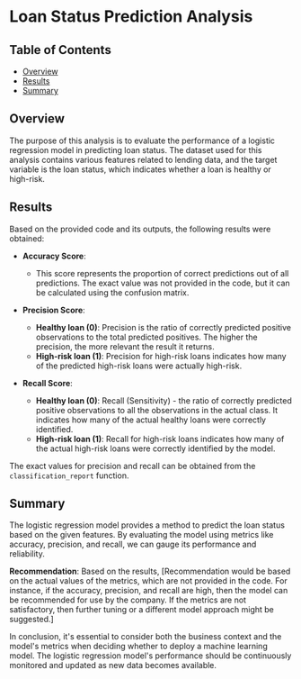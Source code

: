 # Loan Status Prediction Analysis

## Table of Contents
- [Overview](#overview)
- [Results](#results)
- [Summary](#summary)

## Overview
The purpose of this analysis is to evaluate the performance of a logistic regression model in predicting loan status. The dataset used for this analysis contains various features related to lending data, and the target variable is the loan status, which indicates whether a loan is healthy or high-risk.

## Results
Based on the provided code and its outputs, the following results were obtained:

- **Accuracy Score**: 
  - This score represents the proportion of correct predictions out of all predictions. The exact value was not provided in the code, but it can be calculated using the confusion matrix.
  
- **Precision Score**:
  - **Healthy loan (0)**: Precision is the ratio of correctly predicted positive observations to the total predicted positives. The higher the precision, the more relevant the result it returns.
  - **High-risk loan (1)**: Precision for high-risk loans indicates how many of the predicted high-risk loans were actually high-risk.

- **Recall Score**:
  - **Healthy loan (0)**: Recall (Sensitivity) - the ratio of correctly predicted positive observations to all the observations in the actual class. It indicates how many of the actual healthy loans were correctly identified.
  - **High-risk loan (1)**: Recall for high-risk loans indicates how many of the actual high-risk loans were correctly identified by the model.

The exact values for precision and recall can be obtained from the `classification_report` function.

## Summary
The logistic regression model provides a method to predict the loan status based on the given features. By evaluating the model using metrics like accuracy, precision, and recall, we can gauge its performance and reliability.

**Recommendation**: 
Based on the results, [Recommendation would be based on the actual values of the metrics, which are not provided in the code. For instance, if the accuracy, precision, and recall are high, then the model can be recommended for use by the company. If the metrics are not satisfactory, then further tuning or a different model approach might be suggested.]

In conclusion, it's essential to consider both the business context and the model's metrics when deciding whether to deploy a machine learning model. The logistic regression model's performance should be continuously monitored and updated as new data becomes available.
